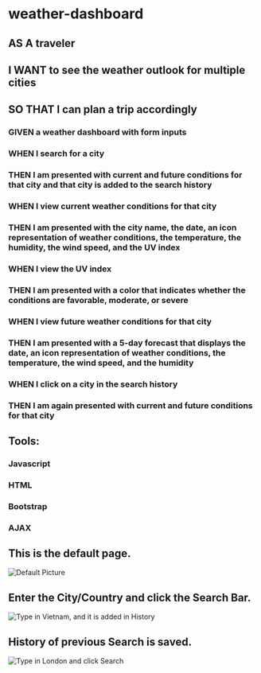 # weather-dashboard
## AS A traveler
## I WANT to see the weather outlook for multiple cities
## SO THAT I can plan a trip accordingly

### GIVEN a weather dashboard with form inputs
### WHEN I search for a city
### THEN I am presented with current and future conditions for that city and that city is added to the search history
### WHEN I view current weather conditions for that city
### THEN I am presented with the city name, the date, an icon representation of weather conditions, the temperature, the humidity, the wind speed, and the UV index
### WHEN I view the UV index
### THEN I am presented with a color that indicates whether the conditions are favorable, moderate, or severe
### WHEN I view future weather conditions for that city
### THEN I am presented with a 5-day forecast that displays the date, an icon representation of weather conditions, the temperature, the wind speed, and the humidity
### WHEN I click on a city in the search history
### THEN I am again presented with current and future conditions for that city

## Tools:
### Javascript
### HTML
### Bootstrap
### AJAX

## This is the default page.
![Default Picture](https://user-images.githubusercontent.com/37889335/144521165-057b4efe-082d-49b2-8f9b-8da8b29a916b.PNG)



## Enter the City/Country and click the Search Bar.
![Type in Vietnam, and it is added in History](https://user-images.githubusercontent.com/37889335/144521162-b427237b-ff51-4fc6-8202-56e5ad83f0fd.PNG)


## History of previous Search is saved.
![Type in London and click Search](https://user-images.githubusercontent.com/37889335/144521161-838d8c87-12ff-495b-86bd-72af0861df5c.PNG)
